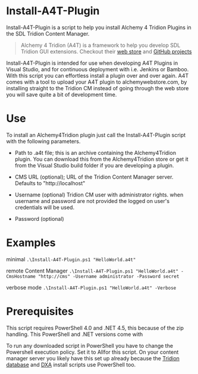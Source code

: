 Install-A4T-Plugin
===============	

Install-A4T-Plugin is a script to help you install Alchemy 4 Tridion Plugins in the SDL Tridion Content Manager.

>Alchemy 4 Tridion (A4T) is a framework to help you develop SDL 
Tridion GUI extensions. Checkout their [web store](http://www.alchemywebstore.com)  and [GitHub projects](https://github.com/Alchemy4Tridion/Alchemy4Tridion/)

Install-A4T-Plugin is intended for use when developing A4T Plugins in Visual Studio, and for continuous deployment with i.e. Jenkins or Bamboo. With this script you can effortless install a plugin over and over again. A4T comes with a tool to upload your A4T plugin to alchemywebstore.com, by installing straight to the Tridion CM instead of going through the web store you will save quite a bit of development time.

Use
===
To install an Alchemy4Tridion plugin just call the Install-A4T-Plugin script with the following parameters.

* Path to .a4t file; this is an archive containing the Alchemy4Tridion plugin. You can download this from the Alchemy4Tridion store or get it from the Visual Studio build folder if you are developing a plugin.

* CMS URL (optional); URL of the Tridion Content Manager server. Defaults to "http://localhost"

* Username (optional) Tridion CM user with administrator rights. when username and password are not provided the logged on user's credentials will be used.

* Password (optional)

Examples
=========
minimal
 `.\Install-A4T-Plugin.ps1 "HelloWorld.a4t"`

remote Content Manager
 `.\Install-A4T-Plugin.ps1 "HelloWorld.a4t" -CmsHostname "http://cms" -Username administrator -Password secret`

verbose mode
 `.\Install-A4T-Plugin.ps1 "HelloWorld.a4t" -Verbose` 
 
Prerequisites
=============
This script requires PowerShell 4.0 and .NET 4.5, this because of the zip handling. This PowerShell and .NET versions come with

To run any downloaded script in PowerShell you have to change the Powershell execution policy. Set it to Allfor this script. On your content manager server you likely have this set up already because the [Tridion database](http://docs.sdl.com/LiveContent/content/en-US/SDL%20Tridion%20full%20documentation-v1/GUID-F056D405-1C30-446C-8FBA-9B723B73D999) and [DXA](http://docs.sdl.com/LiveContent/content/en-US/SDL%20Tridion%20Reference%20Implementation-v1/GUID-E8F826CF-A360-4223-BF16-8F9E1AF231EA) install scripts use PowerShell too.


